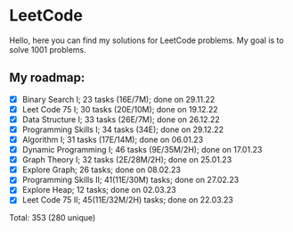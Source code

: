 # LeetCode

Hello, here you can find my solutions for LeetCode problems. My goal is to solve 1001 problems.

## My roadmap:
- [x] Binary Search I;  23 tasks (16E/7M); done on 29.11.22
- [x] Leet Code 75 I; 30 tasks (20E/10M); done on 19.12.22
- [x] Data Structure I; 33 tasks (26E/7M); done on 26.12.22
- [x] Programming Skills I; 34 tasks (34E); done on 29.12.22
- [x] Algorithm I; 31 tasks (17E/14M); done on 06.01.23
- [x] Dynamic Programming I; 46 tasks (9E/35M/2H); done on 17.01.23
- [x] Graph Theory I; 32 tasks (2E/28M/2H); done on 25.01.23
- [x] Explore Graph; 26 tasks; done on 08.02.23
- [x] Programming Skills II; 41(11E/30M) tasks; done on 27.02.23
- [x] Explore Heap; 12 tasks; done on 02.03.23
- [x] Leet Code 75 II; 45(11E/32M/2H) tasks; done on 22.03.23

Total: 353 (280 unique)